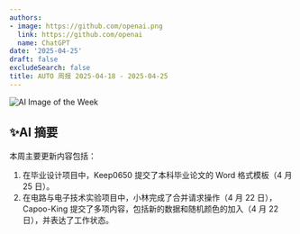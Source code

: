 ```yaml
---
authors:
- image: https://github.com/openai.png
  link: https://github.com/openai
  name: ChatGPT
date: '2025-04-25'
draft: false
excludeSearch: false
title: AUTO 周报 2025-04-18 - 2025-04-25
---
```


![AI Image of the Week](https://static.hoa.moe/news/weekly/weekly-2025-04-18/generated_image_cropped.png)

## ✨AI 摘要

本周主要更新内容包括：  
1. 在毕业设计项目中，Keep0650 提交了本科毕业论文的 Word 格式模板（4 月 25 日）。  
2. 在电路与电子技术实验项目中，小林完成了合并请求操作（4 月 22 日），Capoo-King 提交了多项内容，包括新的数据和随机颜色的加入（4 月 22 日），并表达了工作状态。

